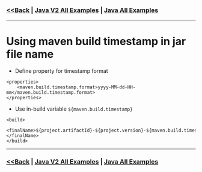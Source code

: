 ### [<<Back](../README.md) | [Java V2 All Examples](https://github.com/avinashbabudonthu/java/blob/master/java-v2/README.md) | [Java All Examples](https://github.com/avinashbabudonthu/java/blob/master/README.md)
------
# Using maven build timestamp in jar file name
* Define property for timestamp format
```
<properties>
	<maven.build.timestamp.format>yyyy-MM-dd-HH-mm</maven.build.timestamp.format>
</properties>
```
* Use in-build variable `${maven.build.timestamp}`
```
<build>
	<finalName>${project.artifactId}-${project.version}-${maven.build.timestamp}</finalName>
</build>
```
------
### [<<Back](../README.md) | [Java V2 All Examples](https://github.com/avinashbabudonthu/java/blob/master/java-v2/README.md) | [Java All Examples](https://github.com/avinashbabudonthu/java/blob/master/README.md)
